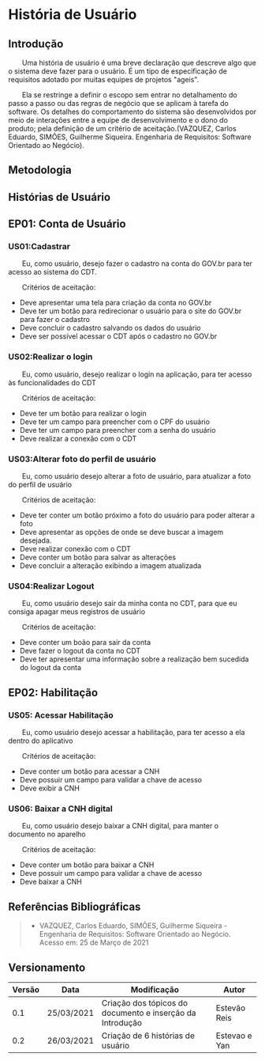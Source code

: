 # História de Usuário 

## Introdução 
&emsp;&emsp;Uma história de usuário é uma breve declaração que descreve algo que o sistema deve fazer para o usuário. É um tipo de especificação de requisitos adotado por muitas equipes de projetos "ageis".

&emsp;&emsp;Ela se restringe a definir o escopo sem entrar no detalhamento do passo a passo ou das regras de negócio que se aplicam à tarefa do software. Os detalhes do comportamento do sistema são desenvolvidos por meio de interações entre a equipe de desenvolvimento e o dono do produto; pela definição de um critério de aceitação.(VAZQUEZ, Carlos Eduardo, SIMÕES, Guilherme Siqueira. Engenharia de Requisitos: Software Orientado ao Negócio).

## Metodologia

## Histórias de Usuário

## EP01: Conta de Usuário
 ### **US01:Cadastrar**
 &emsp;&emsp;Eu, como usuário, desejo fazer o cadastro na conta do GOV.br para ter acesso ao sistema do CDT.

 &emsp;&emsp;Critérios de aceitação:

 - Deve apresentar uma tela para criação da conta no GOV.br
 - Deve ter um botão para redirecionar o usuário para o site do GOV.br para fazer o cadastro
 - Deve concluir o cadastro salvando os dados do usuário
 - Deve ser possível acessar o CDT após o cadastro no GOV.br

 ### **US02:Realizar o login**
&emsp;&emsp;Eu, como usuário, desejo realizar o login na aplicação, para ter acesso às funcionalidades do CDT

&emsp;&emsp;Critérios de aceitação:

- Deve ter um botão para realizar o login
- Deve ter um campo para preencher com o CPF do usuário
- Deve ter um campo para preencher com a senha do usuário
- Deve realizar a conexão com o CDT


 ### **US03:Alterar foto do perfil de usuário**
&emsp;&emsp;Eu, como usuário desejo alterar a foto de usuário, para atualizar a foto do perfil de usuário

&emsp;&emsp;Critérios de aceitação:
- Deve ter conter um botão próximo a foto do usuário para poder alterar a foto
- Deve apresentar as opções de onde se deve buscar a imagem desejada.
- Deve realizar conexão com o CDT
- Deve conter um botão para salvar as alterações
- Deve concluir a alteração exibindo a imagem atualizada

 ### **US04:Realizar Logout**
&emsp;&emsp;Eu, como usuário desejo sair da minha conta no CDT, para que eu consiga apagar meus registros de usuário

&emsp;&emsp;Critérios de aceitação:
- Deve conter um boão para sair da conta
- Deve fazer o logout da conta no CDT
- Deve ter apresentar uma informação sobre a realização bem sucedida do logout da conta

## EP02: Habilitação
 ### **US05: Acessar Habilitação**
&emsp;&emsp;Eu, como usuário desejo acessar a habilitação, para ter acesso a ela dentro do aplicativo

&emsp;&emsp;Critérios de aceitação:
- Deve conter um botão para acessar a CNH
- Deve possuir um campo para validar a chave de acesso
- Deve exibir a CNH

 ### **US06: Baixar a CNH digital**
&emsp;&emsp;Eu, como usuário desejo baixar a CNH digital, para manter o documento no aparelho

&emsp;&emsp;Critérios de aceitação:
- Deve conter um botão para baixar a CNH
- Deve possuir um campo para validar a chave de acesso
- Deve baixar a CNH



## Referências Bibliográficas
> - VAZQUEZ, Carlos Eduardo, SIMÕES, Guilherme Siqueira - Engenharia de Requisitos: Software Orientado ao Negócio. Acesso em: 25 de Março de 2021

## Versionamento

| Versão | Data       | Modificação                                               | Autor         |
| ------ | ---------- | --------------------------------------------------------- | ------------  |
|  0.1   | 25/03/2021 | Criação dos tópicos do documento e inserção da Introdução | Estevão Reis  |
|  0.2   | 26/03/2021 | Criação de 6 histórias de usuário                         | Estevao e Yan |